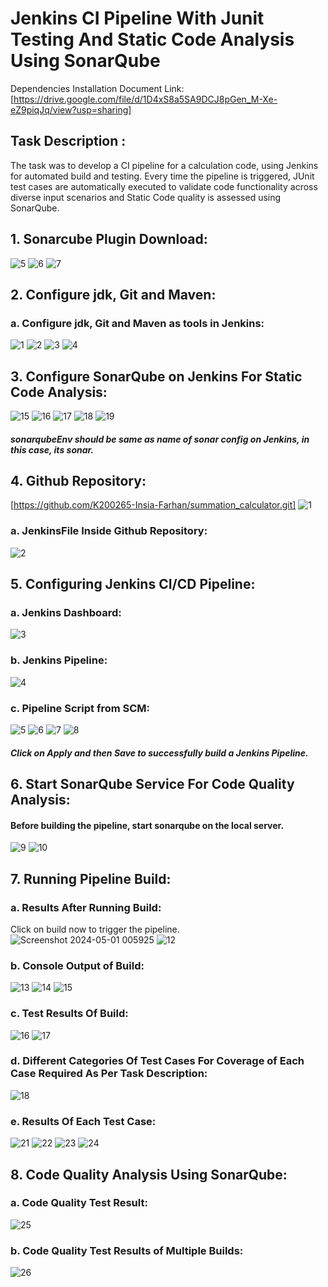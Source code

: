 # Jenkins CI Pipeline With Junit Testing And Static Code Analysis Using SonarQube
Dependencies Installation Document Link: [https://drive.google.com/file/d/1D4xS8a5SA9DCJ8pGen_M-Xe-eZ9piqJq/view?usp=sharing] 
## Task Description :
The task was to develop a CI pipeline for a calculation code, using Jenkins for automated build and testing. Every time the pipeline is triggered, JUnit test cases are automatically executed to validate code functionality across diverse input scenarios and Static Code quality is assessed using SonarQube.
## 1. Sonarcube Plugin Download:
![5](https://github.com/K200265-Insia-Farhan/summation_calculator/assets/145255205/8b889767-98e6-43ea-a71b-e86f67afa33b)
![6](https://github.com/K200265-Insia-Farhan/summation_calculator/assets/145255205/6420c96a-54c2-4990-9eb1-04f3283607be)
![7](https://github.com/K200265-Insia-Farhan/summation_calculator/assets/145255205/cee4e270-0578-43a1-b9ea-99a24b0685aa)
## 2. Configure jdk, Git and Maven:
###  a. Configure jdk, Git and Maven as tools in Jenkins:
![1](https://github.com/K200265-Insia-Farhan/summation_calculator/assets/145255205/6789f8ea-4e78-45e4-ae9a-fd511038b7f2)
![2](https://github.com/K200265-Insia-Farhan/summation_calculator/assets/145255205/00a8ac2a-6c3b-450e-8001-e51d7addab90)
![3](https://github.com/K200265-Insia-Farhan/summation_calculator/assets/145255205/1076625d-16b6-4f54-b27f-a376b295ac15)
![4](https://github.com/K200265-Insia-Farhan/summation_calculator/assets/145255205/4df49481-5f9e-478e-a646-6dfdbc007268)
## 3. Configure SonarQube on Jenkins For Static Code Analysis:
![15](https://github.com/K200265-Insia-Farhan/summation_calculator/assets/145255205/550c92e4-3177-4868-83b2-fbad7d33a0f5)
![16](https://github.com/K200265-Insia-Farhan/summation_calculator/assets/145255205/d9a5fc51-838b-4d88-8be5-822ce15f0dae)
![17](https://github.com/K200265-Insia-Farhan/summation_calculator/assets/145255205/9c12a184-0558-4402-b293-a99f5a43ab4f)
![18](https://github.com/K200265-Insia-Farhan/summation_calculator/assets/145255205/84a646d7-7b45-46b0-baee-edfbb918c946)
![19](https://github.com/K200265-Insia-Farhan/summation_calculator/assets/145255205/87f5baeb-bfc4-4088-8071-8347b02a191a)
##### sonarqubeEnv should be same as name of sonar config on Jenkins, in this case, its sonar.
## 4. Github Repository:
[https://github.com/K200265-Insia-Farhan/summation_calculator.git]
![1](https://github.com/K200265-Insia-Farhan/summation_calculator/assets/145255205/3e6b8041-dff6-4527-bf3e-2d7a5d67aed1)
### a. JenkinsFile Inside Github Repository: 
![2](https://github.com/K200265-Insia-Farhan/summation_calculator/assets/145255205/648491f0-b500-42fe-9d55-327fd358105a)
## 5. Configuring Jenkins CI/CD Pipeline:
###  a. Jenkins Dashboard:
![3](https://github.com/K200265-Insia-Farhan/summation_calculator/assets/145255205/de208c11-29a4-40fb-be31-726ef69cf8b9)
###  b. Jenkins Pipeline:
![4](https://github.com/K200265-Insia-Farhan/summation_calculator/assets/145255205/0ccbaf70-fac8-425d-a191-e252c62099a8)
###  c. Pipeline Script from SCM:
![5](https://github.com/K200265-Insia-Farhan/summation_calculator/assets/145255205/78444d50-5378-4cfb-a301-13b49fa576ce)
![6](https://github.com/K200265-Insia-Farhan/summation_calculator/assets/145255205/83e89e84-8229-4cb0-91c3-283f777dd5bf)
![7](https://github.com/K200265-Insia-Farhan/summation_calculator/assets/145255205/fc65f156-b013-4461-8d6a-b6a6664fb0e8)
![8](https://github.com/K200265-Insia-Farhan/summation_calculator/assets/145255205/c9b054da-c806-442d-b95b-c708a648a5af)
##### Click on Apply and then Save to successfully build a Jenkins Pipeline.
## 6. Start SonarQube Service For Code Quality Analysis:
#### Before building the pipeline, start sonarqube on the local server.
![9](https://github.com/K200265-Insia-Farhan/summation_calculator/assets/145255205/0a2619cc-204e-4447-a471-ec4ab33a954b)
![10](https://github.com/K200265-Insia-Farhan/summation_calculator/assets/145255205/358de7ae-c75a-4ad4-bd07-d75a72fbcc65)
## 7. Running Pipeline Build:
###  a. Results After Running Build:
Click on build now to trigger the pipeline.
![Screenshot 2024-05-01 005925](https://github.com/K200265-Insia-Farhan/summation_calculator/assets/145255205/5b58d056-8148-4cef-b684-1949f362a6f3)
![12](https://github.com/K200265-Insia-Farhan/summation_calculator/assets/145255205/5a4db2d0-e7ab-4119-9750-c5bf5d190604)
###  b. Console Output of Build:
![13](https://github.com/K200265-Insia-Farhan/summation_calculator/assets/145255205/64331aee-533a-40e3-8aef-55b6cfae8353)
![14](https://github.com/K200265-Insia-Farhan/summation_calculator/assets/145255205/00319705-e179-4184-9979-2fdd0e1dc818)
![15](https://github.com/K200265-Insia-Farhan/summation_calculator/assets/145255205/44a33644-9e91-435f-9790-a717498b60e9)
###  c. Test Results Of Build:
![16](https://github.com/K200265-Insia-Farhan/summation_calculator/assets/145255205/7d9c96c8-a888-45bd-a2d3-5a1336ec652b)
![17](https://github.com/K200265-Insia-Farhan/summation_calculator/assets/145255205/dae35c72-8763-492a-ae32-8379ea633d98)
###  d. Different Categories Of Test Cases For Coverage of Each Case Required As Per Task Description:
![18](https://github.com/K200265-Insia-Farhan/summation_calculator/assets/145255205/fda27bb2-e344-4e24-8b40-6925571af09b)
###  e. Results Of Each Test Case:
![21](https://github.com/K200265-Insia-Farhan/summation_calculator/assets/145255205/3d1b7f17-a757-4141-920c-bc5bc0cff8c3)
![22](https://github.com/K200265-Insia-Farhan/summation_calculator/assets/145255205/f0787248-891e-40bd-be4f-9375897de03b)
![23](https://github.com/K200265-Insia-Farhan/summation_calculator/assets/145255205/0f23c6ce-2140-4aa9-a47c-7d5ec921ee57)
![24](https://github.com/K200265-Insia-Farhan/summation_calculator/assets/145255205/d92ed139-3b98-43cd-ab9d-c5897819a619)
## 8. Code Quality Analysis Using SonarQube:
###  a. Code Quality Test Result:
![25](https://github.com/K200265-Insia-Farhan/summation_calculator/assets/145255205/36c2e9db-a3bb-4530-96c8-40ed846abbf5)
###  b. Code Quality Test Results of Multiple Builds:
![26](https://github.com/K200265-Insia-Farhan/summation_calculator/assets/145255205/8019662e-f7e7-4210-8d2a-1929d7a92c89)
